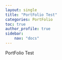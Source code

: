 ```yaml
---
layout: single
title: "PortFolio Test"
categories: PortFolio
toc: true
author_profile: true
sidebar:
    nav: "docs"
---
```


PortFolio Test